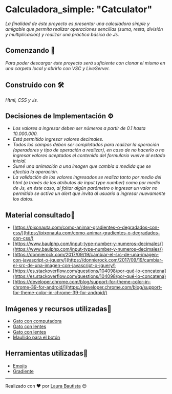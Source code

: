 # Calculadora_simple: "Catculator"

_La finalidad de éste proyecto es presentar una calculadora simple y amigable que permita realizar operaciones sencillas (suma, resta, división y multiplicación) y realizar una práctica básica de Js._
## Comenzando 🚀

_Para poder descargar éste proyecto será suficiente con clonar el mismo en una carpeta local y abrirlo con VSC y LiveServer._
## Construido con 🛠️

_Html, CSS y Js._

## Decisiones de Implementación ⚙️

* _Los valores a ingresar deben ser números a partir de 0.1 hasta 10.000.000._
* _Está permitido ingresar valores decimales._
* _Todos los campos deben ser completados para realizar la operación (operadores y tipo de operación a realizar), en caso de no hacerlo o no ingresar valores aceptados el contenido del formulario vuelve al estado inicial._
* _Sumé una animación a una imagen que cambia a medida que se efectúa la operación._
* _La validación de los valores ingresados se realiza tanto por medio del html (a través de los atributos de input type number) como por medio de Js, en éste caso, al faltar algún parámetro o ingresar un valor no permitido se activa un alert que invita al usuario a ingresar nuevamente los datos._

## Material consultado📌 

* [https://pixonauta.com/como-animar-gradientes-o-degradados-con-css/](https://pixonauta.com/como-animar-gradientes-o-degradados-con-css/)
* [https://www.baulphp.com/input-type-number-y-numeros-decimales/](https://www.baulphp.com/input-type-number-y-numeros-decimales/)
* [https://donnierock.com/2017/09/19/cambiar-el-src-de-una-imagen-con-javascript-o-jquery/](https://donnierock.com/2017/09/19/cambiar-el-src-de-una-imagen-con-javascript-o-jquery/)
* [https://es.stackoverflow.com/questions/104098/por-qué-lo-concatena](https://es.stackoverflow.com/questions/104098/por-qué-lo-concatena)
* [https://developer.chrome.com/blog/support-for-theme-color-in-chrome-39-for-android/](https://developer.chrome.com/blog/support-for-theme-color-in-chrome-39-for-android/)




## Imágenes y recursos utilizadas🎨 

* [Gato con computadora](https://www.freepik.es/vector-gratis/lindo-gato-trabajando-laptop-dibujos-animados-vector-icono-ilustracion-animal-tecnologia-icono-concepto-aislado_28565598.htm#page=2&query=Cat&position=6&from_view=author)
* [Gato con lentes](https://www.freepik.es/vector-gratis/lindo-gato-fresco-gafas-dibujos-animados-vector-icono-ilustracion-animal-naturaleza-icono-concepto-aislado_23104955.htm#query=Cat&position=1&from_view=author)
* [Gato con lentes](https://www.freepik.es/vector-gratis/gato-lindo-ejemplo-icono-vector-historieta-agujero-concepto-icono-naturaleza-animal-aislado-premium-vector-estilo-dibujos-animados-plana_23006709.htm#query=Cat&position=2&from_view=author)
* [Maullido para el botón](https://pixabay.com/?utm_source=link-attribution&utm_medium=referral&utm_campaign=music&utm_content=82957)



## Herramientas utilizadas🔨 

* [Emojis](https://emojiterra.com/es)
* [Gradiente](https://cssgradient.io)

---
Realizado con ❤️ por [Laura Bautista](https://github.com/laubg) 😊